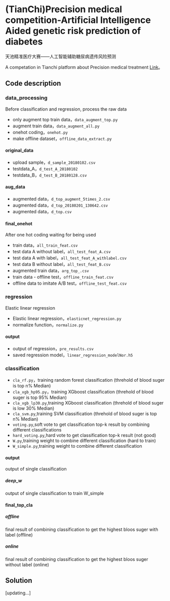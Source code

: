 # (TianChi)Precision medical competition-Artificial Intelligence Aided genetic risk prediction of diabetes
天池精准医疗大赛——人工智能辅助糖尿病遗传风险预测

A competation in Tianchi platform about Precision medical treatment [Link](https://tianchi.aliyun.com/competition/introduction.htm?raceId=231638)。

## Code description

### data_processing

Before classification and regression, process the raw data 

- only augment top train data，`data_augment_top.py`
- augment train data，`data_augment_all.py`
- onehot coding，`onehot.py`
- make offline dataset，`offline_data_extract.py`

#### original_data

- upload sample，`d_sample_20180102.csv`
- testdata_A，`d_test_A_20180102`
- testdata_B，`d_test_B_20180128.csv`

#### aug_data

- augmented data，`d_top_augment_5times_2.csv`
- augmented data，`d_top_20180201_130642.csv`
- augmented data，`d_top.csv`

#### final_onehot

After one hot coding waiting for being used

- train data，`all_train_feat.csv`
- test data A without label，`all_test_feat_A.csv`
- test data A with label，`all_test_feat_A_withlabel.csv`
- test data B without label，`all_test_feat_B.csv`
- augmented train data，`arg_top_.csv`
- train data - offline test，`offline_train_feat.csv`
- offline data to imitate A/B test，`offline_test_feat.csv`

### regression

Elastic linear regression

- Elastic linear regression，`elasticnet_regression.py`
- normalize function，`normalize.py`

#### output

- output of regression，`pre_results.csv`
- saved regression model，`linear_regression_modelNor.h5`


### classification

- `cla_rf.py`，training random forest classification (threhold of blood suger is top n% Median)
- `cla_xgb_hp95.py`，training XGboost classification (threhold of blood suger is top 95% Median)
- `cla_xgb_lp30.py`,training XGboost classification (threhold of blood suger is low 30% Median)
- `cla_svm.py`,training SVM classification (threhold of blood suger is top n% Median)
- `voting.py`,soft vote to get classification top-k result by combining different classifications
- `hard_voting.py`,hard vote to get classification top-k result (not good)
- `W.py`,training weight to combine different classification (hard to train)
- `W_simple.py`,training weight to combine different classification

#### output

output of single classification

##### deep_w

output of single classification to train W_simple

#### final_top_cla

##### offline
final result of combining classification to get the highest bloos suger with label (offline)

##### online
final result of combining classification to get the highest bloos suger without label (online)


## Solution

[updating...]
